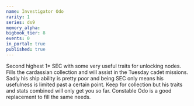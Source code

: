 ```yaml
---
name: Investigator Odo
rarity: 1
series: ds9
memory_alpha:
bigbook_tier: 8
events: 0
in_portal: true
published: true
---
```


Second highest 1* SEC with some very useful traits for unlocking nodes. Fills the cardassian collection and will assist in the Tuesday cadet missions. Sadly his ship ability is pretty poor and being SEC only means his usefulness is limited past a certain point. Keep for collection but his traits and stats combined will only get you so far. Constable Odo is a good replacement to fill the same needs.

